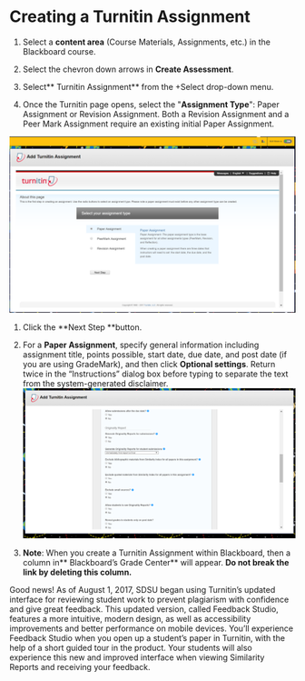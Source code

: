 # Creating a Turnitin Assignment

1. Select a **content area** \(Course Materials, Assignments, etc.\) in the Blackboard course.

2. Select the chevron down arrows in **Create Assessment**.

3. Select** Turnitin Assignment​** from the +Select​ drop-down menu.

4. Once the Turnitin page opens, select the "**Assignment Type**": Paper Assignment​ or Revision Assignment. Both a Revision Assignment and a Peer Mark Assignment require an existing initial Paper Assignment.

![](/assets/TurnitinHome.PNG)

1. Click the **Next Step​ **button.

2. For a **Paper Assignment**​, specify general information including assignment title, points possible, start date, due date, and post date \(if you are using GradeMark\), and then click **Optional settings**​. Return twice in the “Instructions” dialog box before typing to separate the text from the system-generated disclaimer.![](/assets/TurnitinOptions.PNG)

3. **Note**: When you create a Turnitin Assignment within Blackboard, then a column in** Blackboard’s Grade Center**​ will appear. **Do not break the link by deleting this column.**

Good news! As of August 1, 2017, SDSU began using Turnitin’s updated interface for reviewing student work to prevent plagiarism with confidence and give great feedback. This updated version, called Feedback Studio​, features a more intuitive, modern design, as well as accessibility improvements and better performance on mobile devices. You’ll experience Feedback Studio when you open up a student’s paper in Turnitin, with the help of a short guided tour in the product. Your students will also experience this new and improved interface when viewing Similarity Reports and receiving your feedback.

